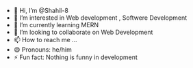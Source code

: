 - 👋 Hi, I’m @Shahil-8
- 👀 I’m interested in Web development , Softwere Development
- 🌱 I’m currently learning MERN
- 💞️ I’m looking to collaborate on Web Development
- 📫 How to reach me ...
- 😄 Pronouns: he/him
- ⚡ Fun fact: Nothing is funny in development

<!---
Shahil-8/Shahil-8 is a ✨ special ✨ repository because its `README.md` (this file) appears on your GitHub profile.
You can click the Preview link to take a look at your changes.
--->
